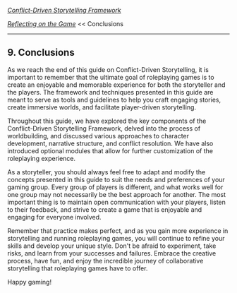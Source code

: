 *[Conflict-Driven Storytelling Framework](../README.MD)* 

*[Reflecting on the Game](8.%20Reflecting%20on%20the%20Game.md)* << Conclusions

---

## 9. Conclusions

As we reach the end of this guide on Conflict-Driven Storytelling, it is important to remember that the ultimate goal of roleplaying games is to create an enjoyable and memorable experience for both the storyteller and the players. The framework and techniques presented in this guide are meant to serve as tools and guidelines to help you craft engaging stories, create immersive worlds, and facilitate player-driven storytelling.

Throughout this guide, we have explored the key components of the Conflict-Driven Storytelling Framework, delved into the process of worldbuilding, and discussed various approaches to character development, narrative structure, and conflict resolution. We have also introduced optional modules that allow for further customization of the roleplaying experience.

As a storyteller, you should always feel free to adapt and modify the concepts presented in this guide to suit the needs and preferences of your gaming group. Every group of players is different, and what works well for one group may not necessarily be the best approach for another. The most important thing is to maintain open communication with your players, listen to their feedback, and strive to create a game that is enjoyable and engaging for everyone involved.

Remember that practice makes perfect, and as you gain more experience in storytelling and running roleplaying games, you will continue to refine your skills and develop your unique style. Don't be afraid to experiment, take risks, and learn from your successes and failures. Embrace the creative process, have fun, and enjoy the incredible journey of collaborative storytelling that roleplaying games have to offer.

Happy gaming!